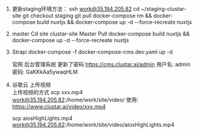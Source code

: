 1. 更新staging环境方法：
	ssh work@35.194.205.82
	cd ~/staging-clustar-site
	git checkout staging
	git pull
    docker-compose rm && docker-compose build nuxtjs && docker-compose up -d --force-recreate nuxtjs


2. master
    Cd   site clustar-site
    Master
    Pull
    docker-compose build nuxtjs &&  docker-compose up -d --force-recreate nuxtjs


3. Strapi
    docker-compose -f docker-compose-cms.dev.yaml up -d

    官网 后台管理系统 更新了密码 
    https://cms.clustar.ai/admin
    用户名: admin
    密码: GaKKkAa5ywaqHLM

4. 谷歌云 上传视频  
    上传视频的方式
    scp xxx.mp4 work@35.194.205.82:/home/work/site/video/
    使用: https://www.clustar.ai/video/xxx.mp4

    scp aiosHighLights.mp4 work@35.194.205.82:/home/work/site/video/aiosHighLights.mp4
